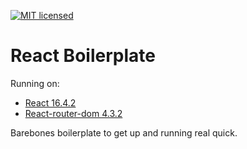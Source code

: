[![MIT licensed](https://img.shields.io/badge/license-MIT-blue.svg)](https://raw.githubusercontent.com/edisonchee/slimbot/master/LICENSE)

# React Boilerplate

Running on:
* [React 16.4.2](https://github.com/facebook/react)
* [React-router-dom 4.3.2](https://github.com/ReactTraining/react-router/tree/master/packages/react-router-dom)

Barebones boilerplate to get up and running real quick.